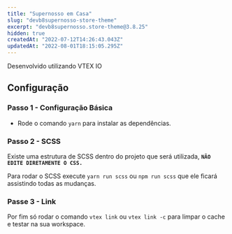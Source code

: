 ```yaml
---
title: "Supernosso em Casa"
slug: "devb8supernosso-store-theme"
excerpt: "devb8supernosso.store-theme@3.8.25"
hidden: true
createdAt: "2022-07-12T14:26:43.043Z"
updatedAt: "2022-08-01T18:15:05.295Z"
---
```

Desenvolvido utilizando VTEX IO

## Configuração

### **Passo 1 - Configuração Básica**

- Rode o comando `yarn` para instalar as dependências.

### **Passo 2 - SCSS**

Existe uma estrutura de SCSS dentro do projeto que será utilizada, **`NÃO EDITE DIRETAMENTE O CSS.`** 

Para rodar o SCSS execute `yarn run scss` ou `npm run scss` que ele ficará assistindo todas as mudanças.

### **Passe 3 - Link**

Por fim só rodar o comando `vtex link` ou `vtex link -c` para limpar o cache e testar na sua workspace.
